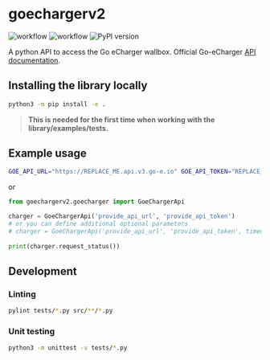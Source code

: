 # goechargerv2

![workflow](https://github.com/openkfw/goechargerv2/actions/workflows/python-ci.yml/badge.svg)
![workflow](https://github.com/openkfw/goechargerv2/actions/workflows/python-publish.yml/badge.svg)
![PyPI version](https://badge.fury.io/py/goechargerv2.svg)

A python API to access the Go eCharger wallbox. Official Go-eCharger [API documentation](https://github.com/goecharger/go-eCharger-API-v2).

## Installing the library locally

```bash
python3 -m pip install -e .
```

> __This is needed for the first time when working with the library/examples/tests.__

## Example usage

```bash
GOE_API_URL="https://REPLACE_ME.api.v3.go-e.io" GOE_API_TOKEN="REPLACE_ME" python3 examples/simple.py
```

or

```python
from goechargerv2.goecharger import GoeChargerApi

charger = GoeChargerApi('provide_api_url', 'provide_api_token')
# or you can define additional optional parameters
# charger = GoeChargerApi('provide_api_url', 'provide_api_token', timeout=10, wait=True)
 
print(charger.request_status())
```

## Development

### Linting

```bash
pylint tests/*.py src/**/*.py
```

### Unit testing

```bash
python3 -m unittest -v tests/*.py
```
